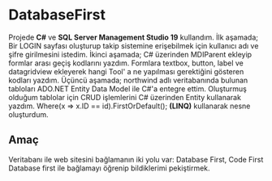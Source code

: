 # DatabaseFirst
Projede **C#** ve **SQL Server Management Studio 19** kullandım. 
İlk aşamada; Bir LOGIN sayfası oluşturup takip sistemine erişebilmek için kullanıcı adı ve şifre girilmesini istedim. İkinci aşamada; C# üzerinden MDIParent ekleyip formlar arası geçiş kodlarını yazdım. Formlara textbox, button, label ve datagridview ekleyerek hangi Tool' a ne yapılması gerektiğini gösteren kodları yazdım. Üçüncü aşamada; northwind adlı veritabanında bulunan tabloları ADO.NET Entity Data Model ile C#'a entegre ettim. Oluşturmuş olduğum tablolar için CRUD işlemlerini C# üzerinden Entity kullanarak yazdım. Where(x => x.ID == id).FirstOrDefault(); **(LINQ)** kullanarak nesne oluşturdum.


<h2 align="left">Amaç</h2>
Veritabanı ile web sitesini bağlamanın iki yolu var:
Database First,
Code First
Database first ile bağlamayı öğrenip bildiklerimi pekiştirmek.
